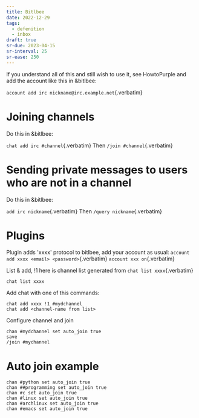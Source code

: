 ```yaml
---
title: Bitlbee
date: 2022-12-29
tags:
  - defenition
  - inbox
draft: true
sr-due: 2023-04-15
sr-interval: 25
sr-ease: 250
---
```


If you understand all of this and still wish to use it, see HowtoPurple and add
the account like this in &bitlbee:

`account add irc nickname@irc.example.net`{.verbatim}

# Joining channels

Do this in &bitlbee:

`chat add irc #channel`{.verbatim} Then `/join #channel`{.verbatim}

# Sending private messages to users who are not in a channel

Do this in &bitlbee:

`add irc nickname`{.verbatim} Then `/query nickname`{.verbatim}

# Plugins

Plugin adds \'xxxx\' protocol to bitlbee, add your account as usual:
`account add xxxx <email> <password>`{.verbatim} `account xxx on`{.verbatim}

List & add, !1 here is channel list generated from `chat list xxxx`{.verbatim}

```example
chat list xxxx
```

Add chat with one of this commands:

```example
chat add xxxx !1 #mydchannel
chat add <channel-name from list>
```

Configure channel and join

```example
chan #mydchannel set auto_join true
save
/join #mychannel
```

# Auto join example

    chan #python set auto_join true
    chan ##programming set auto_join true
    chan #c set auto_join true
    chan #linux set auto_join true
    chan #archlinux set auto_join true
    chan #emacs set auto_join true
